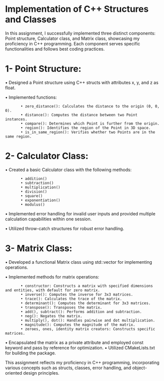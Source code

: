 # Implementation of C++ Structures and Classes

In this assignment, I successfully implemented three distinct components: Point structure, Calculator class, and Matrix class, showcasing my proficiency in C++ programming. Each component serves specific functionalities and follows best coding practices.

  # 1- Point Structure:
       
• Designed a Point structure using C++ structs with attributes x, y, and z as float.
       
• Implemented functions:

           • zero_distance(): Calculates the distance to the origin (0, 0, 0).
           • distance(): Computes the distance between two Point instances.
           • compare(): Determines which Point is further from the origin.
           • region(): Identifies the region of the Point in 3D space.
           • is_in_same_region(): Verifies whether two Points are in the same region.

  # 2- Calculator Class:
       
• Created a basic Calculator class with the following methods:

           • addition()
           • subtraction()
           • multiplication()
           • division()
           • square()
           • exponentiation()
           • modulus()
       
• Implemented error handling for invalid user inputs and provided multiple calculation capabilities within one session.
       
• Utilized throw-catch structures for robust error handling.

  # 3- Matrix Class:
       
• Developed a functional Matrix class using std::vector for implementing operations.
       
• Implemented methods for matrix operations:

           • constructor: Constructs a matrix with specified dimensions and entities, with default for zero matrix.
           • inverse(): Computes the inverse for 3x3 matrices.
           • trace(): Calculates the trace of the matrix.
           • determinant(): Computes the determinant for 3x3 matrices.
           • transpose(): Transposes the matrix.
           • add(), subtract(): Performs addition and subtraction.
           • neg(): Negates the matrix.
           • multiply(), dot(): Handles pairwise and dot multiplication.
           • magnitude(): Computes the magnitude of the matrix.
           • zeroes, ones, identity matrix creators: Constructs specific matrices.
       
• Encapsulated the matrix as a private attribute and employed const keyword and pass by reference for optimization.
• Utilized CMakeLists.txt for building the package.

This assignment reflects my proficiency in C++ programming, incorporating various concepts such as structs, classes, error handling, and object-oriented design principles.
